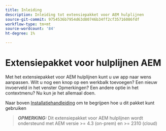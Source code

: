 ```yaml
---
title: Inleiding
description: Inleiding tot extensiepakket voor AEM hulplijnen
source-git-commit: 9754536b7954d63d80746b34ff2cf35716086fdf
workflow-type: tm+mt
source-wordcount: '84'
ht-degree: 1%

---
```


# Extensiepakket voor hulplijnen AEM

Met het extensiepakket voor AEM hulplijnen kunt u uw app naar wens aanpassen. Wilt u nog een knop op een werkbalk toevoegen? Een nieuw invoerveld in het venster Opmerkingen? Een andere optie in het contextmenu? Nu kun je het allemaal doen.

Naar boven [Installatiehandleiding](./integrating-customisations.md) om te begrijpen hoe u dit pakket kunt gebruiken

> **_OPMERKING:_** Dit extensiepakket voor AEM hulplijnen wordt ondersteund met AEM versie >= 4.3 (on-prem) en >= 2310 (cloud)

